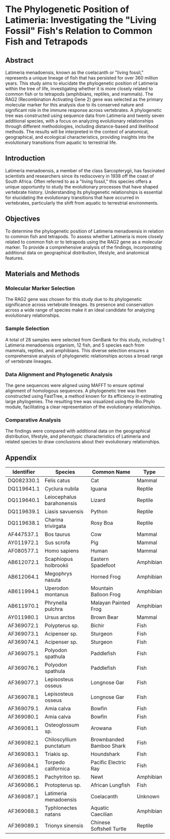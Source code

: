 # The Phylogenetic Position of Latimeria: Investigating the "Living Fossil" Fish's Relation to Common Fish and Tetrapods

## Abstract

Latimeria menadoensis, known as the coelacanth or "living fossil," represents a unique lineage of fish that has persisted for over 360 million years. This study aims to elucidate the phylogenetic position of Latimeria within the tree of life, investigating whether it is more closely related to common fish or to tetrapods (amphibians, reptiles, and mammals). The RAG2 (Recombination Activating Gene 2) gene was selected as the primary molecular marker for this analysis due to its conserved nature and significant role in the immune response across vertebrates. A phylogenetic tree was constructed using sequence data from Latimeria and twenty seven additional species, with a focus on analyzing evolutionary relationships through different methodologies, including distance-based and likelihood methods. The results will be interpreted in the context of anatomical, geographical, and ecological characteristics, providing insights into the evolutionary transitions from aquatic to terrestrial life.

## Introduction

Latimeria menadoensis, a member of the class Sarcopterygii, has fascinated scientists and researchers since its rediscovery in 1938 off the coast of South Africa. Often referred to as a "living fossil," this species offers a unique opportunity to study the evolutionary processes that have shaped vertebrate history. Understanding its phylogenetic relationships is essential for elucidating the evolutionary transitions that have occurred in vertebrates, particularly the shift from aquatic to terrestrial environments.

## Objectives
To determine the phylogenetic position of Latimeria menadoensis in relation to common fish and tetrapods.
To assess whether Latimeria is more closely related to common fish or to tetrapods using the RAG2 gene as a molecular marker.
To provide a comprehensive analysis of the findings, incorporating additional data on geographical distribution, lifestyle, and anatomical features.

## Materials and Methods

### Molecular Marker Selection
The RAG2 gene was chosen for this study due to its phylogenetic significance across vertebrate lineages. Its presence and conservation across a wide range of species make it an ideal candidate for analyzing evolutionary relationships.

### Sample Selection
A total of 28 samples were selected from GenBank for this study, including 1 Latimeria menadoensis organism, 12 fish, and 5 species each from mammals, reptiles, and amphibians. This diverse selection ensures a comprehensive analysis of phylogenetic relationships across a broad range of vertebrate lineages.

### Data Alignment and Phylogenetic Analysis
The gene sequences were aligned using MAFFT to ensure optimal alignment of homologous sequences. A phylogenetic tree was then constructed using FastTree, a method known for its efficiency in estimating large phylogenies. The resulting tree was visualized using the Bio.Phylo module, facilitating a clear representation of the evolutionary relationships.

### Comparative Analysis
The findings were compared with additional data on the geographical distribution, lifestyle, and phenotypic characteristics of Latimeria and related species to draw conclusions about their evolutionary relationships.







## Appendix
| Identifier        | Species                                  | Common Name                     | Type       |
|-------------------|------------------------------------------|----------------------------------|------------|
| DQ082330.1        | Felis catus                              | Cat                              | Mammal     |
| DQ119641.1        | Cyclura nubila                           | Iguana                           | Reptile    |
| DQ119640.1        | Leiocephalus barahonensis                | Lizard                           | Reptile    |
| DQ119639.1        | Liasis savuensis                         | Python                           | Reptile |
| DQ119638.1        | Charina trivirgata                       | Rosy Boa                         | Reptile |
| AF447537.1        | Bos taurus                               | Cow                              | Mammal     |
| AY011972.1        | Sus scrofa                               | Pig                              | Mammal     |
| AF080577.1        | Homo sapiens                             | Human                            | Mammal     |
| AB612072.1        | Scaphiopus holbrookii                   | Eastern Spadefoot               | Amphibian |
| AB612064.1        | Megophrys nasuta                        | Horned Frog                     | Amphibian  |
| AB611994.1        | Uperodon montanus                        | Mountain Balloon Frog            | Amphibian  |
| AB611970.1        | Phrynella pulchra                       | Malayan Painted Frog            | Amphibian  |
| AY011980.1        | Ursus arctos                             | Brown Bear                      | Mammal     |
| AF369072.1        | Polypterus sp.                          | Bichir                          | Fish       |
| AF369073.1        | Acipenser sp.                           | Sturgeon                        | Fish       |
| AF369074.1        | Acipenser sp.                           | Sturgeon                        | Fish       |
| AF369075.1        | Polyodon spathula                       | Paddlefish                      | Fish       |
| AF369076.1        | Polyodon spathula                       | Paddlefish                      | Fish       |
| AF369077.1        | Lepisosteus osseus                      | Longnose Gar                    | Fish       |
| AF369078.1        | Lepisosteus osseus                      | Longnose Gar                    | Fish       |
| AF369079.1        | Amia calva                              | Bowfin                          | Fish       |
| AF369080.1        | Amia calva                              | Bowfin                          | Fish       |
| AF369081.1        | Osteoglossum sp.                        | Arowana                         | Fish       |
| AF369082.1        | Chiloscyllium punctatum                 | Brownbanded Bamboo Shark        | Fish       |
| AF369083.1        | Triakis sp.                             | Houndshark                      | Fish       |
| AF369084.1        | Torpedo californica                     | Pacific Electric Ray            | Fish       |
| AF369085.1        | Pachytriton sp.                         | Newt                             | Amphibian  |
| AF369086.1        | Protopterus sp.                         | African Lungfish                | Fish       |
| AF369087.1        | Latimeria menadoensis                   | Coelacanth                      | Unknown    |
| AF369088.1        | Typhlonectes natans                    | Aquatic Caecilian               | Amphibian  |
| AF369089.1        | Trionyx sinensis                        | Chinese Softshell Turtle        | Reptile    |
